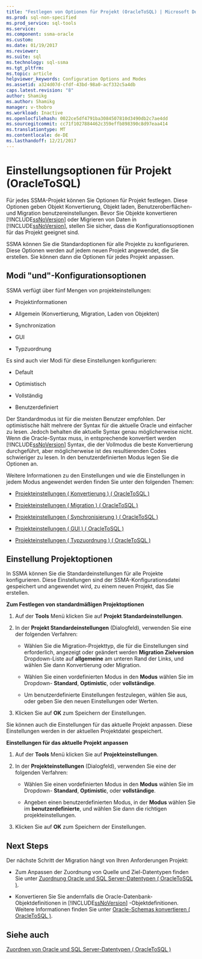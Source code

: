 ```yaml
---
title: "Festlegen von Optionen für Projekt (OracleToSQL) | Microsoft Docs"
ms.prod: sql-non-specified
ms.prod_service: sql-tools
ms.service: 
ms.component: ssma-oracle
ms.custom: 
ms.date: 01/19/2017
ms.reviewer: 
ms.suite: sql
ms.technology: sql-ssma
ms.tgt_pltfrm: 
ms.topic: article
helpviewer_keywords: Configuration Options and Modes
ms.assetid: a324d07d-cfdf-43bd-98a0-acf332c5a4db
caps.latest.revision: "8"
author: Shamikg
ms.author: Shamikg
manager: v-thobro
ms.workload: Inactive
ms.openlocfilehash: 0022ce5df4791ba3084507810d3490db2c7ae4dd
ms.sourcegitcommit: cc71f1027884462c359effb898390c8d97eaa414
ms.translationtype: MT
ms.contentlocale: de-DE
ms.lasthandoff: 12/21/2017
---
```

# <a name="setting-project-options-oracletosql"></a>Einstellungsoptionen für Projekt (OracleToSQL)
Für jedes SSMA-Projekt können Sie Optionen für Projekt festlegen. Diese Optionen geben Objekt Konvertierung, Objekt laden, Benutzeroberflächen- und Migration benutzereinstellungen. Bevor Sie Objekte konvertieren [!INCLUDE[ssNoVersion](../../includes/ssnoversion_md.md)] oder Migrieren von Daten in [!INCLUDE[ssNoVersion](../../includes/ssnoversion_md.md)], stellen Sie sicher, dass die Konfigurationsoptionen für das Projekt geeignet sind.  
  
SSMA können Sie die Standardoptionen für alle Projekte zu konfigurieren. Diese Optionen werden auf jedem neuen Projekt angewendet, die Sie erstellen. Sie können dann die Optionen für jedes Projekt anpassen.  
  
## <a name="configuration-options-and-modes"></a>Modi "und"-Konfigurationsoptionen  
SSMA verfügt über fünf Mengen von projekteinstellungen:  
  
-   Projektinformationen  
  
-   Allgemein (Konvertierung, Migration, Laden von Objekten)  
  
-   Synchronization  
  
-   GUI  
  
-   Typzuordnung  
  
Es sind auch vier Modi für diese Einstellungen konfigurieren:  
  
-   Default  
  
-   Optimistisch  
  
-   Vollständig  
  
-   Benutzerdefiniert  
  
Der Standardmodus ist für die meisten Benutzer empfohlen. Der optimistische hält mehrere der Syntax für die aktuelle Oracle und einfacher zu lesen. Jedoch behalten die aktuelle Syntax genau möglicherweise nicht. Wenn die Oracle-Syntax muss, in entsprechende konvertiert werden [!INCLUDE[ssNoVersion](../../includes/ssnoversion_md.md)] Syntax, die der Vollmodus die beste Konvertierung durchgeführt, aber möglicherweise ist des resultierenden Codes schwieriger zu lesen. In den benutzerdefinierten Modus legen Sie die Optionen an.  
  
Weitere Informationen zu den Einstellungen und wie die Einstellungen in jedem Modus angewendet werden finden Sie unter den folgenden Themen:  
  
-   [Projekteinstellungen &#40; Konvertierung &#41; &#40; OracleToSQL &#41;](../../ssma/oracle/project-settings-conversion-oracletosql.md)  
  
-   [Projekteinstellungen &#40; Migration &#41; &#40; OracleToSQL &#41;](../../ssma/oracle/project-settings-migration-oracletosql.md)  
  
-   [Projekteinstellungen &#40; Synchronisierung &#41; &#40; OracleToSQL &#41;](../../ssma/oracle/project-settings-synchronization-oracletosql.md)  
  
-   [Projekteinstellungen &#40; GUI &#41; &#40; OracleToSQL &#41;](../../ssma/oracle/project-settings-gui-oracletosql.md)  
  
-   [Projekteinstellungen &#40; Typzuordnung &#41; &#40; OracleToSQL &#41;](../../ssma/oracle/project-settings-type-mapping-oracletosql.md)  
  
## <a name="setting-project-options"></a>Einstellung Projektoptionen  
In SSMA können Sie die Standardeinstellungen für alle Projekte konfigurieren. Diese Einstellungen sind der SSMA-Konfigurationsdatei gespeichert und angewendet wird, zu einem neuen Projekt, das Sie erstellen.  
  
**Zum Festlegen von standardmäßigen Projektoptionen**  
  
1.  Auf der **Tools** Menü klicken Sie auf **Projekt Standardeinstellungen**.  
  
2.  In der **Projekt Standardeinstellungen** (Dialogfeld), verwenden Sie eine der folgenden Verfahren:  
  
    -   Wählen Sie die Migration-Projekttyp, die für die Einstellungen sind erforderlich, angezeigt oder geändert werden **Migration Zielversion** Dropdown-Liste auf **allgemeine** am unteren Rand der Links, und wählen Sie dann Konvertierung oder Migration.  
  
    -   Wählen Sie einen vordefinierten Modus in den **Modus** wählen Sie im Dropdown- **Standard**, **Optimistic**, oder **vollständige**.  
  
    -   Um benutzerdefinierte Einstellungen festzulegen, wählen Sie aus, oder geben Sie den neuen Einstellungen oder Werten.  
  
3.  Klicken Sie auf **OK** zum Speichern der Einstellungen.  
  
Sie können auch die Einstellungen für das aktuelle Projekt anpassen. Diese Einstellungen werden in der aktuellen Projektdatei gespeichert.  
  
**Einstellungen für das aktuelle Projekt anpassen**  
  
1.  Auf der **Tools** Menü klicken Sie auf **Projekteinstellungen**.  
  
2.  In der **Projekteinstellungen** (Dialogfeld), verwenden Sie eine der folgenden Verfahren:  
  
    -   Wählen Sie einen vordefinierten Modus in den **Modus** wählen Sie im Dropdown- **Standard**, **Optimistic**, oder **vollständige**.  
  
    -   Angeben einen benutzerdefinierten Modus, in der **Modus** wählen Sie im **benutzerdefinierte**, und wählen Sie dann die richtigen projekteinstellungen.  
  
3.  Klicken Sie auf **OK** zum Speichern der Einstellungen.  
  
## <a name="next-steps"></a>Next Steps  
Der nächste Schritt der Migration hängt von Ihren Anforderungen Projekt:  
  
-   Zum Anpassen der Zuordnung von Quelle und Ziel-Datentypen finden Sie unter [Zuordnung Oracle und SQL Server-Datentypen &#40; OracleToSQL &#41;](../../ssma/oracle/mapping-oracle-and-sql-server-data-types-oracletosql.md).  
  
-   Konvertieren Sie Sie andernfalls die Oracle-Datenbank-Objektdefinitionen in [!INCLUDE[ssNoVersion](../../includes/ssnoversion_md.md)] -Objektdefinitionen. Weitere Informationen finden Sie unter [Oracle-Schemas konvertieren &#40; OracleToSQL &#41;](../../ssma/oracle/converting-oracle-schemas-oracletosql.md).  
  
## <a name="see-also"></a>Siehe auch  
[Zuordnen von Oracle und SQL Server-Datentypen &#40; OracleToSQL &#41;](../../ssma/oracle/mapping-oracle-and-sql-server-data-types-oracletosql.md)  
  
